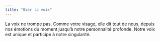 ```yaml
---
title: "Oser la voix"
---
```


La voix ne trompe pas. Comme votre visage, elle dit tout de nous, depuis nos émotions du moment jusqu’à notre personnalité profonde. Notre voix est unique et participe à notre singularité.